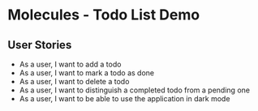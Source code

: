# Molecules - Todo List Demo

## User Stories
- As a user, I want to add a todo
- As a user, I want to mark a todo as done
- As a user, I want to delete a todo
- As a user, I want to distinguish a completed todo from a pending one
- As a user, I want to be able to use the application in dark mode